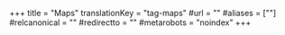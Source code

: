 +++
title = "Maps"
translationKey = "tag-maps"
#url = ""
#aliases = [""]
#relcanonical = ""
#redirectto = ""
#metarobots = "noindex"
+++
